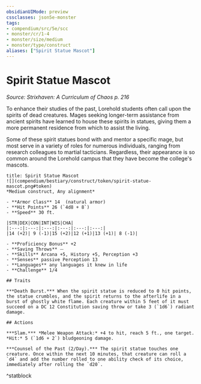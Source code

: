 ```yaml
---
obsidianUIMode: preview
cssclasses: json5e-monster
tags:
- compendium/src/5e/scc
- monster/cr/1-4
- monster/size/medium
- monster/type/construct
aliases: ["Spirit Statue Mascot"]
---
```

# Spirit Statue Mascot
*Source: Strixhaven: A Curriculum of Chaos p. 216*  

To enhance their studies of the past, Lorehold students often call upon the spirits of dead creatures. Mages seeking longer-term assistance from ancient spirits have learned to house these spirits in statues, giving them a more permanent residence from which to assist the living.

Some of these spirit statues bond with and mentor a specific mage, but most serve in a variety of roles for numerous individuals, ranging from research colleagues to martial tacticians. Regardless, their appearance is so common around the Lorehold campus that they have become the college's mascots.

```ad-statblock
title: Spirit Statue Mascot
![](compendium/bestiary/construct/token/spirit-statue-mascot.png#token)
*Medium construct, Any alignment*

- **Armor Class** 14  (natural armor)
- **Hit Points** 26 (`4d8 + 8`)
- **Speed** 30 ft.

|STR|DEX|CON|INT|WIS|CHA|
|:---:|:---:|:---:|:---:|:---:|:---:|
|14 (+2)| 9 (-1)|15 (+2)|12 (+1)|13 (+1)| 8 (-1)|

- **Proficiency Bonus** +2
- **Saving Throws** ⏤
- **Skills** Arcana +5, History +5, Perception +3
- **Senses** passive Perception 13
- **Languages** any languages it knew in life
- **Challenge** 1/4

## Traits

***Death Burst.*** When the spirit statue is reduced to 0 hit points, the statue crumbles, and the spirit returns to the afterlife in a burst of ghostly white flame. Each creature within 5 feet of it must succeed on a DC 12 Constitution saving throw or take 3 (`1d6`) radiant damage.

## Actions

***Slam.*** *Melee Weapon Attack:* +4 to hit, reach 5 ft., one target. *Hit:* 5 (`1d6 + 2`) bludgeoning damage.

***Counsel of the Past (2/Day).*** The spirit statue touches one creature. Once within the next 10 minutes, that creature can roll a `d4` and add the number rolled to one ability check of its choice, immediately after rolling the `d20`.
```
^statblock